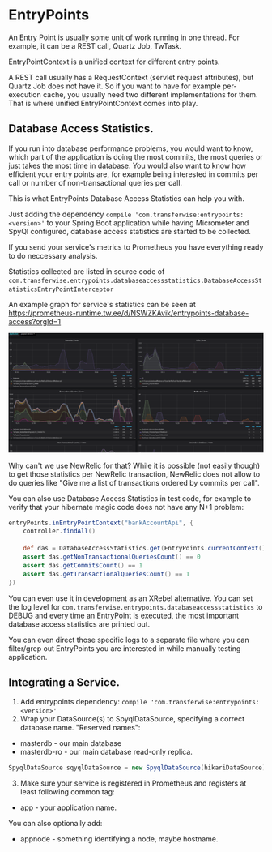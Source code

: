 # EntryPoints
An Entry Point is usually some unit of work running in one thread.
For example, it can be a REST call, Quartz Job, TwTask.

EntryPointContext is a unified context for different entry points.

A REST call usually has a RequestContext (servlet request attributes), but Quartz Job does not have it.
So if you want to have for example per-execution cache, you usually need two different implementations for them.
That is where unified EntryPointContext comes into play.

## Database Access Statistics.

If you run into database performance problems, you would want to know, which part of the application is doing the most commits, the most queries
or just takes the most time in database. You would also want to know how efficient your entry points are, for example being interested in commits per call or
number of non-transactional queries per call.

This is what EntryPoints Database Access Statistics can help you with.

Just adding the dependency `compile 'com.transferwise:entrypoints:<version>'` to your Spring Boot application while having Micrometer and SpyQl configured, 
database access statistics are started to be collected.

If you send your service's metrics to Prometheus you have everything ready to do neccessary analysis.

Statistics collected are listed in source code of `com.transferwise.entrypoints.databaseaccessstatistics.DatabaseAccessStatisticsEntryPointInterceptor`     

An example graph for service's statistics can be seen at https://prometheus-runtime.tw.ee/d/NSWZKAvik/entrypoints-database-access?orgId=1

![Database access statistics](docs/das.png)

Why can't we use NewRelic for that? While it is possible (not easily though) to get those statistics per NewRelic transaction, NewRelic
does not allow to do queries like "Give me a list of transactions ordered by commits per call". 

You can also use Database Access Statistics in test code, for example to verify that your hibernate magic code does not have any N+1 problem:
```groovy
entryPoints.inEntryPointContext("bankAccountApi", {
	controller.findAll()

	def das = DatabaseAccessStatistics.get(EntryPoints.currentContext(), "masterdb")
	assert das.getNonTransactionalQueriesCount() == 0
	assert das.getCommitsCount() == 1
	assert das.getTransactionalQueriesCount() == 1
})
``` 

You can even use it in development as an XRebel alternative.
You can set the log level for `com.transferwise.entrypoints.databaseaccessstatistics` to DEBUG and every time an EntryPoint is executed,
the most important database access statistics are printed out.

You can even direct those specific logs to a separate file where you can filter/grep out EntryPoints you are interested in while manually testing application.

## Integrating a Service.
1. Add entrypoints dependency: `compile 'com.transferwise:entrypoints:<version>'`
2. Wrap your DataSource(s) to SpyqlDataSource, specifying a correct database name. "Reserved names":
* masterdb - our main database
* masterdb-ro - our main database read-only replica.

```java
SpyqlDataSource sqyqlDataSource = new SpyqlDataSource(hikariDataSource);
```
3. Make sure your service is registered in Prometheus and registers at least following common tag:
* app - your application name.

You can also optionally add:
* appnode - something identifying a node, maybe hostname.
